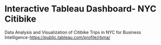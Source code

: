# Interactive Tableau Dashboard- NYC Citibike
Data Analysis and Visualization of Citibike Trips in NYC for Business Intelligence-https://public.tableau.com/profile/rbma/
